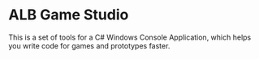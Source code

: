 # ALB Game Studio
This is a set of tools for a C# Windows Console Application, which helps you write code for games and prototypes faster.
